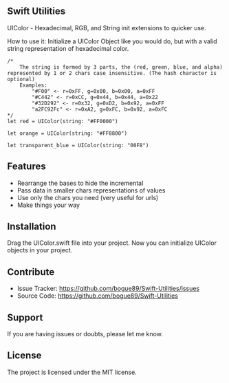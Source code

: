 
Swift Utilities
------------
UIColor - Hexadecimal, RGB, and String init extensions to quicker use.

How to use it:
Initialize a UIColor Object like you would do, but with a valid string representation of hexadecimal color.
	
	/*
		The string is formed by 3 parts, the (red, green, blue, and alpha) represented by 1 or 2 chars case insensitive. (The hash character is optional)
		Examples:
			"#F00" <- r=0xFF, g=0x00, b=0x00, a=0xFF
			"#C442" <- r=0xCC, g=0x44, b=0x44, a=0x22
			"#32D292" <- r=0x32, g=0xD2, b=0x92, a=0xFF
			"a2FC92Fc" <- r=0xA2, g=0xFC, b=0x92, a=0xFC
	*/
	let red = UIColor(string: "#FF0000")
    
    let orange = UIColor(string: "#FF8800")
	
	let transparent_blue = UIColor(string: "00F8")


Features
--------

- Rearrange the bases to hide the incremental
- Pass data in smaller chars representations of values
- Use only the chars you need (very useful for urls)
- Make things your way

Installation
------------

Drag the UIColor.swift file into your project. Now you can initialize UIColor objects in your project.


Contribute
----------

- Issue Tracker: https://github.com/bogue89/Swift-Utilities/issues
- Source Code: https://github.com/bogue89/Swift-Utilities

Support
-------

If you are having issues or doubts, please let me know.

License
-------
The project is licensed under the MIT license.
